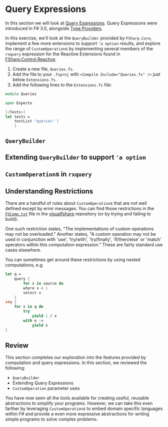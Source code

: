 # Query Expressions

In this section we will look at [Query Expressions](https://docs.microsoft.com/en-us/dotnet/fsharp/language-reference/query-expressions). Query Expressions were introduced in F# 3.0, alongside [Type Providers](https://docs.microsoft.com/en-us/dotnet/fsharp/tutorials/type-providers/).

In this exercise, we'll look at the `QueryBuilder` provided by `FSharp.Core`, implement a few more extensions to support `'a option` results, and explore the range of `CustomOperation`s by implementing several members of the `rxquery` expression for the Reactive Extensions found in [FSharp.Control.Reactive](https://github.com/fsprojects/FSharp.Control.Reactive). 

1. Create a new file, `Queries.fs`.
2. Add the file to your `.fsproj` with `<Compile Include="Queries.fs" />` just below `Extensions.fs`.
3. Add the following lines to the `Extensions.fs` file:
``` fsharp
module Queries

open Expecto

[<Tests>]
let tests =
    testList "queries" [
    ]
```

## `QueryBuilder`


## Extending `QueryBuilder` to support `'a option`


## `CustomOperation`s in `rxquery`


## Understanding Restrictions

There are a handful of rules about `CustomOperation`s that are not well defined except by error messages. You can find those restrictions in the [`FSComp.txt`](https://github.com/Microsoft/visualfsharp/blob/81894434220bb19e2985946afd15fbe4d91df9b4/src/fsharp/FSComp.txt#L1197-L1215) file in the [visualfsharp](https://github.com/Microsoft/visualfsharp) repository (or by trying and failing to build).

One such restriction states, "The implementations of custom operations may not be overloaded." Another states, "A custom operation may not be used in conjunction with 'use', 'try/with', 'try/finally', 'if/then/else' or 'match' operators within this computation expression." These are fairly standard use cases elsewhere.

You can sometimes get around these restrictions by using nested computations, e.g.

``` fsharp
let q =
    query {
        for x in source do
        where x < 1
        select x
    }
seq {
    for x in q do
        try
            yield 1 / x
        with e ->
            yield x
}
```

## Review

This section completes our exploration into the features provided by computation and query expressions. In this section, we reviewed the following:

* `QueryBuilder`
* Extending Query Expressions
* `CustomOperation` parameter uses

You have now seen all the tools available for creating useful, reusable abstractions to simplify your programs. However, we can take this even farther by leveraging `CustomOperation`s to embed domain specific languages within F# and provide a even more expressive abstractions for writing simple programs to solve complex problems.
